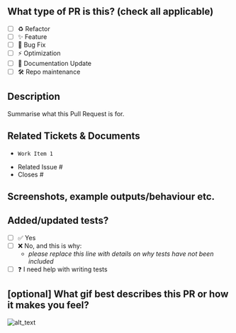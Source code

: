 <!--
     ⚠ Ensure the PR title starts with a reference to the primary Azure Boards work item it completes, in the form `AB#<id> My PR Title`.
     
     For Work In Progress Pull Requests, please use the Draft PR feature,
     see https://github.blog/2019-02-14-introducing-draft-pull-requests/ for further details.

     PR Guidance:
     - 👷‍♀️ Create small PRs. In most cases this will be possible.
     - ✅ Provide tests for your changes.
     - 📝 Use descriptive commit messages.
     - 📗 Update any related documentation and include any relevant screenshots.
-->

## What type of PR is this? (check all applicable)

- [ ] ♻️ Refactor
- [ ] ✨ Feature
- [ ] 🐛 Bug Fix
- [ ] ⚡️ Optimization
- [ ] 📝 Documentation Update
- [ ] 🛠️ Repo maintenance

## Description

Summarise what this Pull Request is for.

## Related Tickets & Documents

<!--
If there are any further (child or related) Azure Boards work items, reference them here in the form `AB#<id>`
-->

- `Work Item 1`

<!--
For pull requests that relate or close an issue, please include them
below.  We like to follow [Github's guidance on linking issues to pull requests](https://docs.github.com/en/issues/tracking-your-work-with-issues/linking-a-pull-request-to-an-issue).

For example having the text: "closes #1234" would connect the current pull
request to issue 1234.  And when we merge the pull request, Github will
automatically close the issue.
-->

- Related Issue #
- Closes #

## Screenshots, example outputs/behaviour etc.

## Added/updated tests?

- [ ] ✅ Yes
- [ ] ❌ No, and this is why:
    - _please replace this line with details on why tests have not been included_
- [ ] ❓ I need help with writing tests

## [optional] What gif best describes this PR or how it makes you feel?

![alt_text](gif_link)
